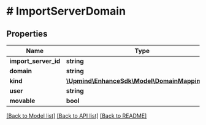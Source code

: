 # # ImportServerDomain

## Properties

Name | Type | Description | Notes
------------ | ------------- | ------------- | -------------
**import_server_id** | **string** |  |
**domain** | **string** |  |
**kind** | [**\Upmind\EnhanceSdk\Model\DomainMappingKind**](DomainMappingKind.md) |  |
**user** | **string** |  |
**movable** | **bool** |  |

[[Back to Model list]](../../README.md#models) [[Back to API list]](../../README.md#endpoints) [[Back to README]](../../README.md)
